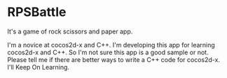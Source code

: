 RPSBattle
=========

It's a game of rock scissors and paper app.

I'm a novice at cocos2d-x and C++.
I'm developing this app for learning cocos2d-x and C++.
So I'm not sure this app is a good sample or not. 
Please tell me if there are better ways to write a C++ code for cocos2d-x.
I'll Keep On Learning.
